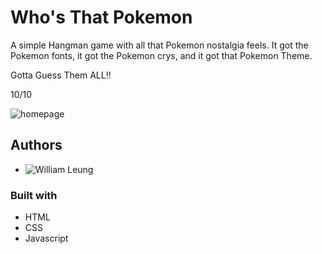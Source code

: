 # Who's That Pokemon

A simple Hangman game with all that Pokemon nostalgia feels. It got the Pokemon fonts, it got the Pokemon crys, and it got that Pokemon Theme. 

Gotta Guess Them ALL!!

10/10

![homepage](https://user-images.githubusercontent.com/16066443/27000477-f9b45b6c-4d67-11e7-9072-01046fe262a3.JPG)

## Authors
 - ![William Leung](https://github.com/thisiswhale)

### Built with
 - HTML
 - CSS
 - Javascript
